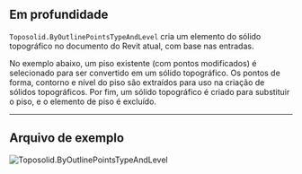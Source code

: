 ## Em profundidade

`Toposolid.ByOutlinePointsTypeAndLevel` cria um elemento do sólido topográfico no documento do Revit atual, com base nas entradas.

No exemplo abaixo, um piso existente (com pontos modificados) é selecionado para ser convertido em um sólido topográfico. Os pontos de forma, contorno e nível do piso são extraídos para uso na criação de sólidos topográficos. Por fim, um sólido topográfico é criado para substituir o piso, e o elemento de piso é excluído.

___
## Arquivo de exemplo

![Toposolid.ByOutlinePointsTypeAndLevel](./Revit.Elements.Toposolid.ByOutlinePointsTypeAndLevel_img.jpg)
